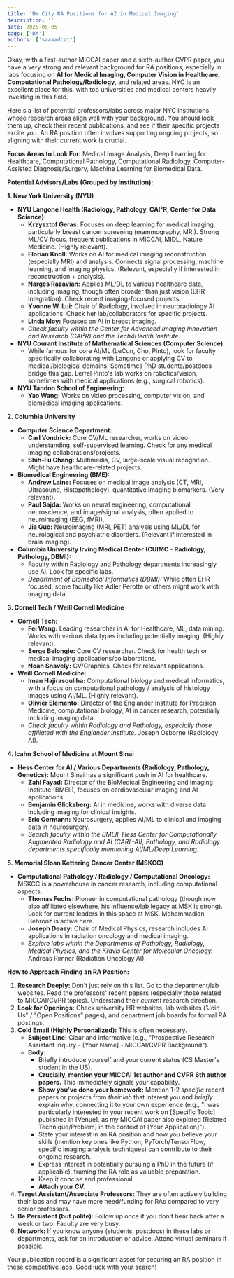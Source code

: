 ```yaml
---
title: 'NY City RA Positions for AI in Medical Imaging'
description: ''
date: 2025-05-05
tags: ['RA']
authors: ['saaaadcat']
---
```


Okay, with a first-author MICCAI paper and a sixth-author CVPR paper, you have a very strong and relevant background for RA positions, especially in labs focusing on **AI for Medical Imaging, Computer Vision in Healthcare, Computational Pathology/Radiology**, and related areas. NYC is an excellent place for this, with top universities and medical centers heavily investing in this field.

Here's a list of potential professors/labs across major NYC institutions whose research areas align well with your background. You should look them up, check their recent publications, and see if their specific projects excite you. An RA position often involves supporting ongoing projects, so aligning with their current work is crucial.

**Focus Areas to Look For:** Medical Image Analysis, Deep Learning for Healthcare, Computational Pathology, Computational Radiology, Computer-Assisted Diagnosis/Surgery, Machine Learning for Biomedical Data.

**Potential Advisors/Labs (Grouped by Institution):**

**1. New York University (NYU)**

* **NYU Langone Health (Radiology, Pathology, CAI²R, Center for Data Science):**
  * **Krzysztof Geras:** Focuses on deep learning for medical imaging, particularly breast cancer screening (mammography, MRI). Strong ML/CV focus, frequent publications in MICCAI, MIDL, Nature Medicine. (Highly relevant).
  * **Florian Knoll:** Works on AI for medical imaging reconstruction (especially MRI) and analysis. Connects signal processing, machine learning, and imaging physics. (Relevant, especially if interested in reconstruction + analysis).
  * **Narges Razavian:** Applies ML/DL to various healthcare data, including imaging, though often broader than just vision (EHR integration). Check recent imaging-focused projects.
  * **Yvonne W. Lui:** Chair of Radiology, involved in neuroradiology AI applications. Check her lab/collaborators for specific projects.
  * **Linda Moy:** Focuses on AI in breast imaging.
  * *Check faculty within the Center for Advanced Imaging Innovation and Research (CAI²R) and the Tech4Health Institute.*
* **NYU Courant Institute of Mathematical Sciences (Computer Science):**
  * While famous for core AI/ML (LeCun, Cho, Pinto), look for faculty specifically collaborating with Langone or applying CV to medical/biological domains. Sometimes PhD students/postdocs bridge this gap. Lerrel Pinto's lab works on robotics/vision, sometimes with medical applications (e.g., surgical robotics).
* **NYU Tandon School of Engineering:**
  * **Yao Wang:** Works on video processing, computer vision, and biomedical imaging applications.

**2. Columbia University**

* **Computer Science Department:**
  * **Carl Vondrick:** Core CV/ML researcher, works on video understanding, self-supervised learning. Check for any medical imaging collaborations/projects.
  * **Shih-Fu Chang:** Multimedia, CV, large-scale visual recognition. Might have healthcare-related projects.
* **Biomedical Engineering (BME):**
  * **Andrew Laine:** Focuses on medical image analysis (CT, MRI, Ultrasound, Histopathology), quantitative imaging biomarkers. (Very relevant).
  * **Paul Sajda:** Works on neural engineering, computational neuroscience, and image/signal analysis, often applied to neuroimaging (EEG, fMRI).
  * **Jia Guo:** Neuroimaging (MRI, PET) analysis using ML/DL for neurological and psychiatric disorders. (Relevant if interested in brain imaging).
* **Columbia University Irving Medical Center (CUIMC - Radiology, Pathology, DBMI):**
  * Faculty within Radiology and Pathology departments increasingly use AI. Look for specific labs.
  * *Department of Biomedical Informatics (DBMI):* While often EHR-focused, some faculty like Adler Perotte or others might work with imaging data.

**3. Cornell Tech / Weill Cornell Medicine**

* **Cornell Tech:**
  * **Fei Wang:** Leading researcher in AI for Healthcare, ML, data mining. Works with various data types including potentially imaging. (Highly relevant).
  * **Serge Belongie:** Core CV researcher. Check for health tech or medical imaging applications/collaborations.
  * **Noah Snavely:** CV/Graphics. Check for relevant applications.
* **Weill Cornell Medicine:**
  * **Iman Hajirasouliha:** Computational biology and medical informatics, with a focus on computational pathology / analysis of histology images using AI/ML. (Highly relevant).
  * **Olivier Elemento:** Director of the Englander Institute for Precision Medicine, computational biology, AI in cancer research, potentially including imaging data.
  * *Check faculty within Radiology and Pathology, especially those affiliated with the Englander Institute.* Joseph Osborne (Radiology AI).

**4. Icahn School of Medicine at Mount Sinai**

* **Hess Center for AI / Various Departments (Radiology, Pathology, Genetics):** Mount Sinai has a significant push in AI for healthcare.
  * **Zahi Fayad:** Director of the BioMedical Engineering and Imaging Institute (BMEII), focuses on cardiovascular imaging and AI applications.
  * **Benjamin Glicksberg:** AI in medicine, works with diverse data including imaging for clinical insights.
  * **Eric Oermann:** Neurosurgery, applies AI/ML to clinical and imaging data in neurosurgery.
  * *Search faculty within the BMEII, Hess Center for Computationally Augmented Radiology and AI (CARL-AI), Pathology, and Radiology departments specifically mentioning AI/ML/Deep Learning.*

**5. Memorial Sloan Kettering Cancer Center (MSKCC)**

* **Computational Pathology / Radiology / Computational Oncology:** MSKCC is a powerhouse in cancer research, including computational aspects.
  * **Thomas Fuchs:** Pioneer in computational pathology (though now also affiliated elsewhere, his influence/lab legacy at MSK is strong). Look for current leaders in this space at MSK. Mohammadian Behrooz is active here.
  * **Joseph Deasy:** Chair of Medical Physics, research includes AI applications in radiation oncology and medical imaging.
  * *Explore labs within the Departments of Pathology, Radiology, Medical Physics, and the Kravis Center for Molecular Oncology.* Andreas Rimner (Radiation Oncology AI).

**How to Approach Finding an RA Position:**

1. **Research Deeply:** Don't just rely on this list. Go to the department/lab websites. Read the professors' recent papers (especially those related to MICCAI/CVPR topics). Understand their *current* research direction.
2. **Look for Openings:** Check university HR websites, lab websites ("Join Us" / "Open Positions" pages), and department job boards for formal RA postings.
3. **Cold Email (Highly Personalized):** This is often necessary.
    * **Subject Line:** Clear and informative (e.g., "Prospective Research Assistant Inquiry - [Your Name] - MICCAI/CVPR Background").
    * **Body:**
        * Briefly introduce yourself and your current status (CS Master's student in the US).
        * **Crucially, mention your MICCAI 1st author and CVPR 6th author papers.** This immediately signals your capability.
        * **Show you've done your homework:** Mention 1-2 *specific* recent papers or projects from *their lab* that interest you and *briefly* explain why, connecting it to your own experience (e.g., "I was particularly interested in your recent work on [Specific Topic] published in [Venue], as my MICCAI paper also explored [Related Technique/Problem] in the context of [Your Application]").
        * State your interest in an RA position and how you believe your skills (mention key ones like Python, PyTorch/TensorFlow, specific imaging analysis techniques) can contribute to their ongoing research.
        * Express interest in potentially pursuing a PhD in the future (if applicable), framing the RA role as valuable preparation.
        * Keep it concise and professional.
        * **Attach your CV.**
4. **Target Assistant/Associate Professors:** They are often actively building their labs and may have more need/funding for RAs compared to very senior professors.
5. **Be Persistent (but polite):** Follow up once if you don't hear back after a week or two. Faculty are very busy.
6. **Network:** If you know anyone (students, postdocs) in these labs or departments, ask for an introduction or advice. Attend virtual seminars if possible.

Your publication record is a significant asset for securing an RA position in these competitive labs. Good luck with your search!

